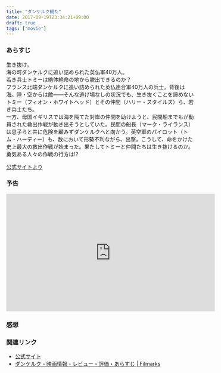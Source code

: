 ```yaml
---
title: "ダンケルク観た"
date: 2017-09-19T23:34:21+09:00
draft: true
tags: ["movie"]
---
```


### あらすじ
>
生き抜け。  
海の町ダンケルクに追い詰められた英仏軍40万人。  
若き兵士トミーは絶体絶命の地から脱出できるのか？  
フランス北端ダンケルクに追い詰められた英仏連合軍40万人の兵士。背後は海。陸・空からは敵――そんな逃げ場なしの状況でも、生き抜くことを諦めないトミー（フィオン・ホワイトヘッド）とその仲間（ハリー・スタイルズ）ら、若き兵士たち。  
一方、母国イギリスでは海を隔てた対岸の仲間を助けようと、民間船までもが動員された救出作戦が動き出そうとしていた。民間の船長（マーク・ライランス）は息子らと共に危険を顧みずダンケルクへと向かう。英空軍のパイロット（トム・ハーディー）も、数において形勢不利ながら、出撃。こうして、命をかけた史上最大の救出作戦が始まった。果たしてトミーと仲間たちは生き抜けるのか。勇気ある人々の作戦の行方は!?

[公式サイトより](http://wwws.warnerbros.co.jp/dunkirk/)

### 予告
<iframe width="560" height="315" src="https://www.youtube.com/embed/SIWGVzRbxsw?rel=0" frameborder="0" allowfullscreen></iframe>

### 感想

### 関連リンク
- [公式サイト](http://wwws.warnerbros.co.jp/dunkirk/)
- [ダンケルク - 映画情報・レビュー・評価・あらすじ | Filmarks](https://filmarks.com/movies/66158)
